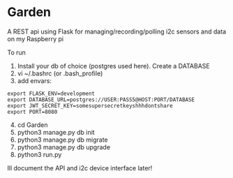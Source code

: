 # Garden
A REST api using Flask for managing/recording/polling i2c sensors and data on my Raspberry pi

To run
1) Install your db of choice (postgres used here). Create a DATABASE
2) vi ~/.bashrc (or .bash_profile)
3) add envars:   
```
export FLASK_ENV=development   
export DATABASE_URL=postgres://USER:PASS5@HOST:PORT/DATABASE   
export JWT_SECRET_KEY=somesupersecretkeyshhhdontshare   
export PORT=8080   
```
4) cd Garden
5) python3 manage.py db init
6) python3 manage.py db migrate
7) python3 manage.py db upgrade
8) python3 run.py

Ill document the API and i2c device interface later!
